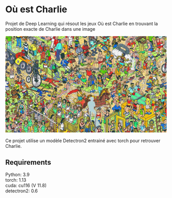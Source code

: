 # Où est Charlie
Projet de Deep Learning qui résout les jeux Où est Charlie en trouvant la position exacte de Charlie dans une image

![alt text](https://raw.githubusercontent.com/kiim29/Ou_est_charlie/main/Charlie.jpg)

Ce projet utilise un modèle Detectron2 entrainé avec torch pour retrouver Charlie.

## Requirements
Python: 3.9  
torch:  1.13  
cuda:  cu116 (V 11.8)  
detectron2: 0.6  
